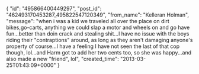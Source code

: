  {
   "id": "495866400449297",
   "post_id": "462493170453287_495822547120349",
   "from_name": "Kelleran Holman",
   "message": "when i was a kid we traveled all over the place on dirt bikes,go-carts, anything we could slap a motor and wheels on and go have fun...better than doin crack and stealing shit...I have no issue with the boys riding their \"contraptions\" around, as long as they aren't damaging anyone's property of course...I have a feeling I have not seen the last of that cop though, lol...and Harm got to add her two cents too, so she was happy...and also made a new \"friend\", lol",
   "created_time": "2013-03-25T01:43:09+0000"
 }
